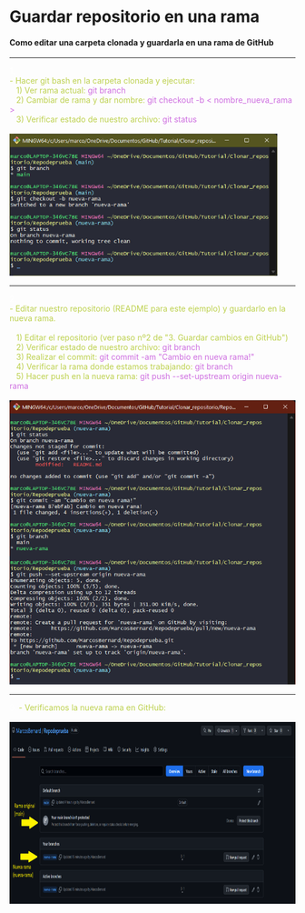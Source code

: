 <style>
n { color: #FFFFFF} 
st { color: #BDD14E} 
m { color: #8F76DF}
g {color:#CE6EE0} 
r {color: #CC4848}
</style>

# Guardar repositorio en una rama
#### Como editar una carpeta clonada y guardarla en una rama de GitHub
<hr>
<n>1. </n>
<st><br>
- Hacer git bash en la carpeta clonada y ejecutar:
<br>&nbsp&nbsp
1) Ver rama actual: <g>git branch</g><st>
<br>&nbsp&nbsp
2) Cambiar de rama y dar nombre: <g>git checkout -b < nombre_nueva_rama ></g><st>
<br>&nbsp&nbsp
3) Verificar estado de nuestro archivo: <g>git status</g><st><br>
<br>
<img src="_src/UsarRama1.png"  height="250">
<hr>
<n>2. </n>
<st><br>
- Editar nuestro repositorio (README para este ejemplo) y guardarlo en la nueva rama.
<br>
<br>&nbsp&nbsp
1) Editar el repositorio (ver paso nº2 de "3. Guardar cambios en GitHub")<st>
<br>&nbsp&nbsp
2) Verificar estado de nuestro archivo: <g>git branch</g><st>
<br>&nbsp&nbsp
3) Realizar el commit: <g>git commit -am "Cambio en nueva rama!"</g><st>
<br>&nbsp&nbsp
4) Verificar la rama donde estamos trabajando: <g>git branch</g><st>
<br>&nbsp&nbsp
5) Hacer push en la nueva rama: <g>git push --set-upstream origin nueva-rama</g><st>
<br>&nbsp&nbsp
<img src="_src/UsarRama2.png"  height="500">
<hr>
<n>3. </n>
<st>
- Verificamos la nueva rama en GitHub:</st>
<br>&nbsp&nbsp
<img src="_src/UsarRama3.png"  height="320">
